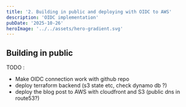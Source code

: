 ```yaml
---
title: '2. Building in public and deploying with OIDC to AWS'
description: 'OIDC implementation'
pubDate: '2025-10-26'
heroImage: '../../assets/hero-gradient.svg'
---
```


## Building in public

TODO : 
- Make OIDC connection work with github repo
- deploy terraform backend (s3 state etc, check dynamo db ?)
- deploy the blog post to AWS with cloudfront and S3 (public dns in route53?)